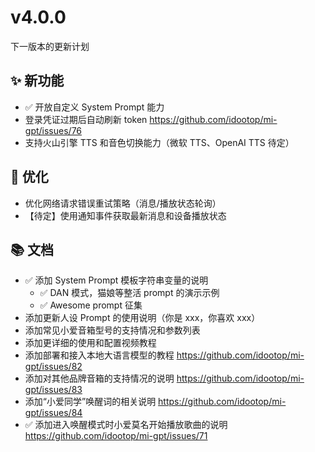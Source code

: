 # v4.0.0

下一版本的更新计划

## ✨ 新功能

- ✅ 开放自定义 System Prompt 能力
- 登录凭证过期后自动刷新 token https://github.com/idootop/mi-gpt/issues/76
- 支持火山引擎 TTS 和音色切换能力（微软 TTS、OpenAI TTS 待定）

## 💪 优化

- 优化网络请求错误重试策略（消息/播放状态轮询）
- 【待定】使用通知事件获取最新消息和设备播放状态

## 📚 文档

- ✅ 添加 System Prompt 模板字符串变量的说明
  - ✅ DAN 模式，猫娘等整活 prompt 的演示示例
  - ✅ Awesome prompt 征集
- 添加更新人设 Prompt 的使用说明（你是 xxx，你喜欢 xxx）
- 添加常见小爱音箱型号的支持情况和参数列表
- 添加更详细的使用和配置视频教程
- 添加部署和接入本地大语言模型的教程 https://github.com/idootop/mi-gpt/issues/82
- 添加对其他品牌音箱的支持情况的说明 https://github.com/idootop/mi-gpt/issues/83
- 添加“小爱同学”唤醒词的相关说明 https://github.com/idootop/mi-gpt/issues/84
- ✅ 添加进入唤醒模式时小爱莫名开始播放歌曲的说明 https://github.com/idootop/mi-gpt/issues/71
